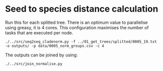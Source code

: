 # Seed to species distance calculation

Run this for each splitted tree. There is an optimum value to parallelise using greasy, it is 4 cores. This configuration maximises the number of tasks that are executed per node.

```
./../src/seq2seq_cladenorm.py -f ../01_get_trees/splitted/0005_19.txt -o outputs/ -p data/0005_norm_groups.csv -c 4
```

The outputs can be joined by using:
```
./../src/join_normalise.py
```
